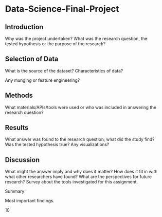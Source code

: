 # Data-Science-Final-Project

## Introduction

Why was the project undertaken?
What was the research question, the tested hypothesis or the purpose of the research?


## Selection of Data

What is the source of the dataset? Characteristics of data?

Any munging or feature engineering?


## Methods

What materials/APIs/tools were used or who was included in answering the research question?


## Results

What answer was found to the research question; what did the study find? Was the tested hypothesis true? Any visualizations?


## Discussion

What might the answer imply and why does it matter? How does it fit in with what other researchers have found? What are the perspectives for future research? Survey about the tools investigated for this assignment.


Summary

Most important findings.

10

